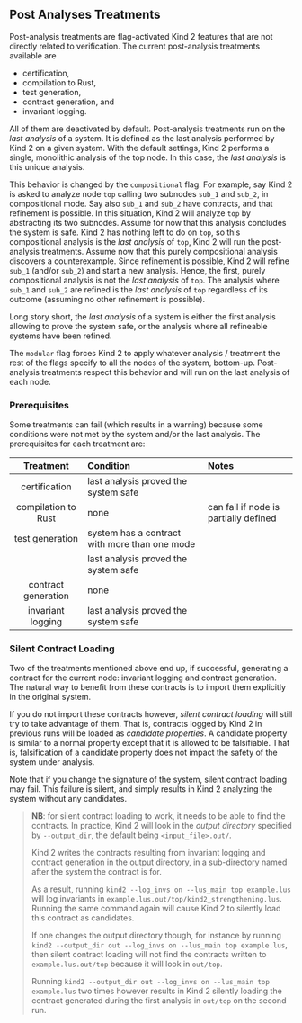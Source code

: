 ## Post Analyses Treatments

Post-analysis treatments are flag-activated Kind 2 features that are not
directly related to verification. The current post-analysis treatments available are

- certification,
- compilation to Rust,
- test generation,
- contract generation, and
- invariant logging.

All of them are deactivated by default. Post-analysis treatments run on the
*last analysis* of a system. It is defined as the last analysis performed by
Kind 2 on a given system. With the default settings, Kind 2 performs a single,
monolithic analysis of the top node. In this case, the *last analysis* is this
unique analysis.

This behavior is changed by the `compositional` flag. For example, say Kind 2
is asked to analyze node `top` calling two subnodes `sub_1` and `sub_2`, in
compositional mode. Say also `sub_1` and `sub_2` have contracts, and that
refinement is possible.
In this situation, Kind 2 will analyze `top` by abstracting its two subnodes.
Assume for now that this analysis concludes the system is safe. Kind 2 has
nothing left to do on `top`, so this compositional analysis is the *last
analysis* of `top`, Kind 2 will run the post-analysis treatments.
Assume now that this purely compositional analysis discovers a counterexample.
Since refinement is possible, Kind 2 will refine `sub_1` (and/or `sub_2`) and
start a new analysis. Hence, the first, purely compositional analysis is not
the *last analysis* of `top`.
The analysis where `sub_1` and `sub_2` are refined is the *last analysis* of
`top` regardless of its outcome (assuming no other refinement is possible).

Long story short, the *last analysis* of a system is either the first analysis
allowing to prove the system safe, or the analysis where all refineable systems
have been refined.

The `modular` flag forces Kind 2 to apply whatever analysis / treatment the
rest of the flags specify to all the nodes of the system, bottom-up.
Post-analysis treatments respect this behavior and will run on the last
analysis of each node.


### Prerequisites

Some treatments can fail (which results in a warning) because some conditions
were not met by the system and/or the last analysis. The prerequisites for each
treatment are:

| Treatment | Condition | Notes |
|:---:|:---|:---|
| certification | last analysis proved the system safe | |
| compilation to Rust | none | can fail if node is partially defined |
| test generation | system has a contract with more than one mode | |
|                 | last analysis proved the system safe          | |
| contract generation | none | |
| invariant logging | last analysis proved the system safe | |


### Silent Contract Loading

Two of the treatments mentioned above end up, if successful, generating a
contract for the current node: invariant logging and contract generation. The
natural way to benefit from these contracts is to import them explicitly in the original system.

If you do not import these contracts however, *silent contract loading* will
still try to take advantage of them. That is, contracts logged by Kind 2 in
previous runs will be loaded as *candidate properties*. A candidate property
is similar to a normal property except that it is allowed to be falsifiable.
That is, falsification of a candidate property does not impact the safety of
the system under analysis.

Note that if you change the signature of the system, silent contract loading
may fail. This failure is silent, and simply results in Kind 2 analyzing the
system without any candidates.

> **NB**: for silent contract loading to work, it needs to be able to find
> the contracts. In practice, Kind 2 will look in the *output directory*
> specified by `--output_dir`, the default being `<input_file>.out/`.
>
> Kind 2 writes the contracts resulting from invariant logging and contract
> generation in the output directory, in a sub-directory named after the
> system the contract is for.
>
> As a result, running `kind2 --log_invs on --lus_main top example.lus` will
> log invariants in `example.lus.out/top/kind2_strengthening.lus`.
> Running the same command again will cause Kind 2 to silently load this
> contract as candidates.
>
> If one changes the output directory though, for instance by running
> `kind2 --output_dir out --log_invs on --lus_main top example.lus`, then
> silent contract loading will not find the contracts written to
> `example.lus.out/top` because it will look in `out/top`.
>
> Running `kind2 --output_dir out --log_invs on --lus_main top example.lus`
> two times however results in Kind 2 silently loading the contract generated
> during the first analysis in `out/top` on the second run.
